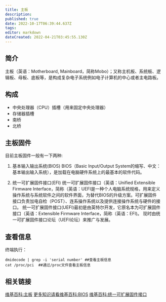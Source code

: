 ```yaml
---
title: 主板
description: 
published: true
date: 2022-10-17T06:39:44.637Z
tags: 
editor: markdown
dateCreated: 2022-04-21T03:45:55.130Z
---
```


## 简介

主板（英语：Motherboard, Mainboard，简称Mobo）；又称主机板、系统板、逻辑板、母板、底板等，是构成复杂电子系统例如电子计算机的中心或者主电路板。

## 构成
- 中央处理器（CPU）插槽（用来固定中央处理器）
- 存储器插槽
- 南桥
- 北桥

## 主板固件
目前主板固件一般有一下两种:

1. 基本输入输出系统(BIOS)
   BIOS（Basic Input/Output System的缩写、中文：基本输出输入系统），是加载在电脑硬件系统上的最基本的软件代码。

2. 统一可扩展固件接口(EFI)
   统一可扩展固件接口（英语：Unified Extensible Firmware Interface，简称（英语：UEFI是一种个人电脑系统规格，用来定义操作系统与系统软件之间的软件界面，为替代BIOS的升级方案。可扩展固件接口负责加电自检（POST）、连系操作系统以及提供连接操作系统与硬件的接口。
   统一可扩展固件接口(UEFI)最初是由英特尔开发，它原名本为可扩展固件接口（英语：Extensible Firmware Interface，简称（英语：EFI)。 现时由统一可扩展固件接口论坛（UEFI论坛）来推广与发展。

## 查看信息
终端执行：

    dmidecode | grep -i 'serial number' ##查看主板信息
    cat /proc/pci  ##通过/proc文件查看主板信息

## 相关链接
[维基百科:主板](http://zh.wikipedia.org/wiki/%E4%B8%BB%E6%9D%BF)
[更多知识请看维基百科:BIOS](http://zh.wikipedia.org/wiki/BIOS)
[维基百科:统一可扩展固件接口](https://zh.wikipedia.org/wiki/%E7%B5%B1%E4%B8%80%E5%8F%AF%E5%BB%B6%E4%BC%B8%E9%9F%8C%E9%AB%94%E4%BB%8B%E9%9D%A2)


